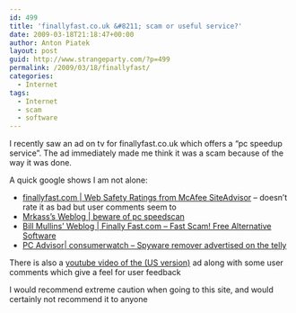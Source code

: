 ```yaml
---
id: 499
title: 'finallyfast.co.uk &#8211; scam or useful service?'
date: 2009-03-18T21:18:47+00:00
author: Anton Piatek
layout: post
guid: http://www.strangeparty.com/?p=499
permalink: /2009/03/18/finallyfast/
categories:
  - Internet
tags:
  - Internet
  - scam
  - software
---
```

I recently saw an ad on tv for finallyfast.co.uk which offers a &#8220;pc speedup service&#8221;. The ad immediately made me think it was a scam because of the way it was done.

A quick google shows I am not alone:

  * [finallyfast.com | Web Safety Ratings from McAfee SiteAdvisor](http://www.siteadvisor.com/sites/finallyfast.com) &#8211; doesn&#8217;t rate it as bad but user comments seem to
  * [Mrkass’s Weblog | beware of pc speedscan  
](http://mrkass.wordpress.com/2009/01/04/beware-of-pc-speedscan/) 
  * [Bill Mullins’ Weblog | Finally Fast.com &#8211; Fast Scam! Free Alternative Software](http://billmullins.wordpress.com/2008/10/27/finally-fastcom-fast-scam-free-alternative-software/)[  
](http://billmullins.wordpress.com/2008/10/27/finally-fastcom-fast-scam-free-alternative-software/) 
  * [PC Advisor| consumerwatch &#8211; Spyware remover advertised on the telly](http://www.pcadvisor.co.uk/forums/index.cfm?action=showthread&threadid=345815&forumid=2) 

There is also a [youtube video of the (US version)](http://www.youtube.com/watch?hl=en-GB&v=In9jCKDcaf0&gl=GB) ad along with some user comments which give a feel for user feedback

I would recommend extreme caution when going to this site, and would certainly not recommend it to anyone